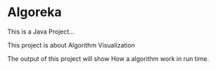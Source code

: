 # Algoreka
This is a Java Project...

This project is about Algorithm Visualization

The output of this project will show How a algorithm work in run time.
